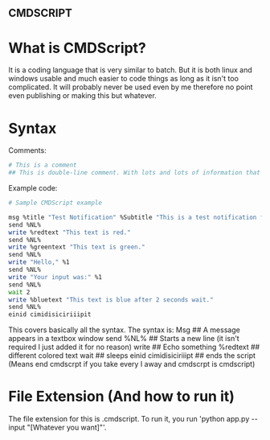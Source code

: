 ## CMDSCRIPT

# What is CMDScript?

It is a coding language that is very similar to batch.
But it is both linux and windows usable and much easier
to code things as long as it isn't too complicated.
It will probably never be used even by me therefore no
point even publishing or making this but whatever.

# Syntax
Comments:
```bash
# This is a comment
## This is double-line comment. With lots and lots of information that could literally mean nothing to any one using it and it is 100% uselesss, why did I even make it?
```
Example code:
```bash
# Sample CMDScript example

msg %title "Test Notification" %Subtitle "This is a test notification from cmdscript"
send %NL%
write %redtext "This text is red."
send %NL%
write %greentext "This text is green."
send %NL%
write "Hello," %1
send %NL%
write "Your input was:" %1
send %NL%
wait 2
write %bluetext "This text is blue after 2 seconds wait."
send %NL%
einid cimidisiciriiipit

```
This covers basically all the syntax.
The syntax is:
Msg ## A message appears in a textbox window
send %NL% ## Starts a new line (it isn't required I just added it for no reason)
write ## Echo something
%redtext ## different colored text
wait ## sleeps
einid cimidisiciriiipt ## ends the script (Means end cmdscrpt if you take every I away and cmdscrpt is cmdscript)

# File Extension (And how to run it)
The file extension for this is .cmdscript. To run it,
you run 'python app.py --input "[Whatever you want]"'.
